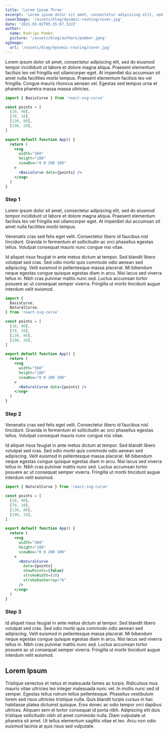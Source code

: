 ```yaml
---
title: 'Lorem Ipsum Three'
excerpt: 'Lorem ipsum dolor sit amet, consectetur adipiscing elit, sed do eiusmod tempor incididunt ut labore et dolore magna aliqua.'
coverImage: '/assets/blog/dynamic-routing/cover.jpg'
date: '2021-03-02T05:35:07.322Z'
author:
  name: Rodrigo Pombo
  picture: '/assets/blog/authors/pomber.jpeg'
ogImage:
  url: '/assets/blog/dynamic-routing/cover.jpg'
---
```


Lorem ipsum dolor sit amet, consectetur adipiscing elit, sed do eiusmod tempor incididunt ut labore et dolore magna aliqua. Praesent elementum facilisis leo vel fringilla est ullamcorper eget. At imperdiet dui accumsan sit amet nulla facilities morbi tempus. Praesent elementum facilisis leo vel fringilla. Congue mauris rhoncus aenean vel. Egestas sed tempus urna et pharetra pharetra massa massa ultricies.

<Hike>

<StepHead>

```jsx
import { BasisCurve } from 'react-svg-curve'

const points = [
  [10, 90],
  [70, 10],
  [130, 80],
  [190, 20],
]

export default function App() {
  return (
    <svg
      width="360"
      height="180"
      viewBox="0 0 200 100"
    >
      <BasisCurve data={points} />
    </svg>
  )
}
```

</StepHead>

### Step 1

Lorem ipsum dolor sit amet, consectetur adipiscing elit, sed do eiusmod tempor incididunt ut labore et dolore magna aliqua. Praesent elementum facilisis leo vel fringilla est ullamcorper eget. At imperdiet dui accumsan sit amet nulla facilities morbi tempus.

Venenatis cras sed felis eget velit. Consectetur libero id faucibus nisl tincidunt. Gravida in fermentum et sollicitudin ac orci phasellus egestas tellus. Volutpat consequat mauris nunc congue nisi vitae.

Id aliquet risus feugiat in ante metus dictum at tempor. Sed blandit libero volutpat sed cras. Sed odio morbi quis commodo odio aenean sed adipiscing. Velit euismod in pellentesque massa placerat. Mi bibendum neque egestas congue quisque egestas diam in arcu. Nisi lacus sed viverra tellus in. Nibh cras pulvinar mattis nunc sed. Luctus accumsan tortor posuere ac ut consequat semper viverra. Fringilla ut morbi tincidunt augue interdum velit euismod.

<StepHead>

```jsx
import {
  BasisCurve,
  NaturalCurve,
} from 'react-svg-curve'

const points = [
  [10, 90],
  [70, 10],
  [130, 80],
  [190, 20],
]

export default function App() {
  return (
    <svg
      width="360"
      height="180"
      viewBox="0 0 200 100"
    >
      <NaturalCurve data={points} />
    </svg>
  )
}
```

</StepHead>

### Step 2

Venenatis cras sed felis eget velit. Consectetur libero id faucibus nisl tincidunt. Gravida in fermentum et sollicitudin ac orci phasellus egestas tellus. Volutpat consequat mauris nunc congue nisi vitae.

Id aliquet risus feugiat in ante metus dictum at tempor. Sed blandit libero volutpat sed cras. Sed odio morbi quis commodo odio aenean sed adipiscing. Velit euismod in pellentesque massa placerat. Mi bibendum neque egestas congue quisque egestas diam in arcu. Nisi lacus sed viverra tellus in. Nibh cras pulvinar mattis nunc sed. Luctus accumsan tortor posuere ac ut consequat semper viverra. Fringilla ut morbi tincidunt augue interdum velit euismod.

<StepHead>

```jsx
import { NaturalCurve } from 'react-svg-curve'

const points = [
  [10, 90],
  [70, 10],
  [130, 80],
  [190, 20],
]

export default function App() {
  return (
    <svg
      width="360"
      height="180"
      viewBox="0 0 200 100"
    >
      <NaturalCurve
        data={points}
        showPoints={false}
        strokeWidth={10}
        strokeDasharray="6"
      />
    </svg>
  )
}
```

</StepHead>

### Step 3

Id aliquet risus feugiat in ante metus dictum at tempor. Sed blandit libero volutpat sed cras. Sed odio morbi quis commodo odio aenean sed adipiscing. Velit euismod in pellentesque massa placerat. Mi bibendum neque egestas congue quisque egestas diam in arcu. Nisi lacus sed viverra tellus in. Nibh cras pulvinar mattis nunc sed. Luctus accumsan tortor posuere ac ut consequat semper viverra. Fringilla ut morbi tincidunt augue interdum velit euismod.

</Hike>

## Lorem Ipsum

Tristique senectus et netus et malesuada fames ac turpis. Ridiculous mus mauris vitae ultricies leo integer malesuada nunc vel. In mollis nunc sed id semper. Egestas tellus rutrum tellus pellentesque. Phasellus vestibulum lorem sed risus ultricies tristique nulla. Quis blandit turpis cursus in hac habitasse platea dictumst quisque. Eros donec ac odio tempor orci dapibus ultrices. Aliquam sem et tortor consequat id porta nibh. Adipiscing elit duis tristique sollicitudin nibh sit amet commodo nulla. Diam vulputate ut pharetra sit amet. Ut tellus elementum sagittis vitae et leo. Arcu non odio euismod lacinia at quis risus sed vulputate.

